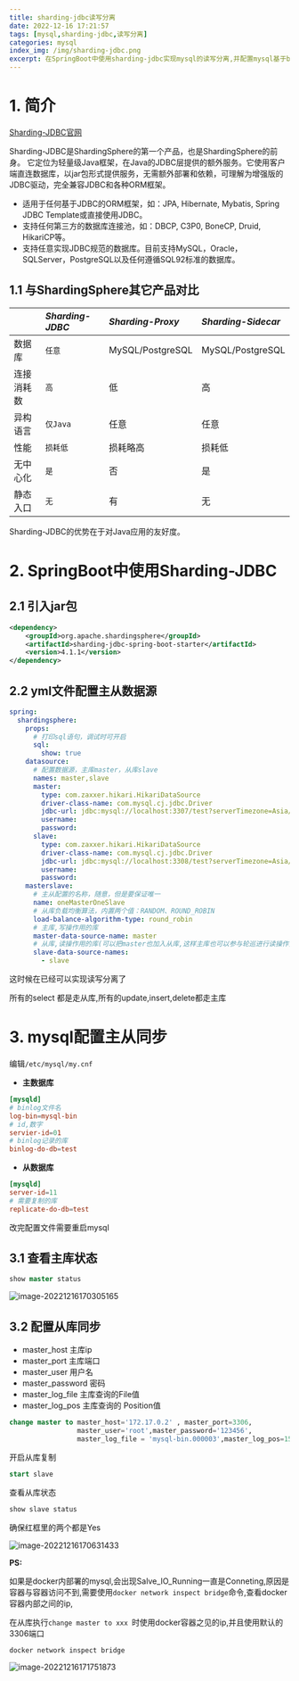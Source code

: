 ```yaml
---
title: sharding-jdbc读写分离
date: 2022-12-16 17:21:57
tags: [mysql,sharding-jdbc,读写分离]
categories: mysql
index_img: /img/sharding-jdbc.png
excerpt: 在SpringBoot中使用sharding-jdbc实现mysql的读写分离,并配置mysql基于binlog的主从同步
---
```

# 1. 简介

[Sharding-JDBC官网](https://shardingsphere.apache.org/document/4.1.0/cn/manual/sharding-jdbc/)

Sharding-JDBC是ShardingSphere的第一个产品，也是ShardingSphere的前身。 它定位为轻量级Java框架，在Java的JDBC层提供的额外服务。它使用客户端直连数据库，以jar包形式提供服务，无需额外部署和依赖，可理解为增强版的JDBC驱动，完全兼容JDBC和各种ORM框架。

- 适用于任何基于JDBC的ORM框架，如：JPA, Hibernate, Mybatis, Spring JDBC Template或直接使用JDBC。
- 支持任何第三方的数据库连接池，如：DBCP, C3P0, BoneCP, Druid, HikariCP等。
- 支持任意实现JDBC规范的数据库。目前支持MySQL，Oracle，SQLServer，PostgreSQL以及任何遵循SQL92标准的数据库。

## 1.1 与ShardingSphere其它产品对比

|            | *Sharding-JDBC* | *Sharding-Proxy* | *Sharding-Sidecar* |
| :--------- | :-------------- | :--------------- | :----------------- |
| 数据库     | `任意`          | MySQL/PostgreSQL | MySQL/PostgreSQL   |
| 连接消耗数 | `高`            | 低               | 高                 |
| 异构语言   | `仅Java`        | 任意             | 任意               |
| 性能       | `损耗低`        | 损耗略高         | 损耗低             |
| 无中心化   | `是`            | 否               | 是                 |
| 静态入口   | `无`            | 有               | 无                 |

Sharding-JDBC的优势在于对Java应用的友好度。

# 2. SpringBoot中使用Sharding-JDBC

## 2.1 引入jar包

```xml
<dependency>
	<groupId>org.apache.shardingsphere</groupId>
	<artifactId>sharding-jdbc-spring-boot-starter</artifactId>
	<version>4.1.1</version>
</dependency>
```

## 2.2 yml文件配置主从数据源

```yml
spring:
  shardingsphere:
    props:
      # 打印sql语句，调试时可开启
      sql:
        show: true
    datasource:
      # 配置数据源，主库master，从库slave
      names: master,slave
      master:
        type: com.zaxxer.hikari.HikariDataSource
        driver-class-name: com.mysql.cj.jdbc.Driver
        jdbc-url: jdbc:mysql://localhost:3307/test?serverTimezone=Asia/Shanghai&useUnicode=true&characterEncoding=utf8&useSSL=false
        username: 
        password: 
      slave:
        type: com.zaxxer.hikari.HikariDataSource
        driver-class-name: com.mysql.cj.jdbc.Driver
        jdbc-url: jdbc:mysql://localhost:3308/test?serverTimezone=Asia/Shanghai&useUnicode=true&characterEncoding=utf8&useSSL=false
        username: 
        password: 
    masterslave:
      # 主从配置的名称，随意，但是要保证唯一
      name: oneMasterOneSlave
      # 从库负载均衡算法，内置两个值：RANDOM、ROUND_ROBIN
      load-balance-algorithm-type: round_robin
      # 主库,写操作用的库
      master-data-source-name: master
      # 从库,读操作用的库(可以把master也加入从库,这样主库也可以参与轮巡进行读操作)
      slave-data-source-names: 
        - slave
```

这时候在已经可以实现读写分离了

所有的select 都是走从库,所有的update,insert,delete都走主库



# 3. mysql配置主从同步

编辑`/etc/mysql/my.cnf`

- **主数据库**

```conf
[mysqld]
# binlog文件名
log-bin=mysql-bin
# id,数字
servier-id=01
# binlog记录的库
binlog-do-db=test
```

- **从数据库**

```cnf
[mysqld]
server-id=11
# 需要复制的库
replicate-do-db=test
```

改完配置文件需要重启mysql

## 3.1 查看主库状态

```sql
show master status
```

![image-20221216170305165](https://image-1306887402.cos.ap-nanjing.myqcloud.com/markDown/image-20221216170305165.png)

## 3.2 配置从库同步

- master_host  主库ip
- master_port 主库端口
- master_user 用户名
- master_password 密码
- master_log_file 主库查询的File值
- master_log_pos 主库查询的 Position值

```sql
change master to master_host='172.17.0.2' , master_port=3306, 
                 master_user='root',master_password='123456',
                 master_log_file = 'mysql-bin.000003',master_log_pos=154;
```

开启从库复制

```sql
start slave
```

查看从库状态

```sql
show slave status 
```

确保红框里的两个都是Yes

![image-20221216170631433](https://image-1306887402.cos.ap-nanjing.myqcloud.com/markDown/image-20221216170631433.png)





**PS:**

如果是docker内部署的mysql,会出现Salve_IO_Running一直是Conneting,原因是容器与容器访问不到,需要使用`docker network inspect bridge`命令,查看docker 容器内部之间的ip,

在从库执行`change master to xxx `时使用docker容器之见的ip,并且使用默认的3306端口

```shell
docker network inspect bridge
```

![image-20221216171751873](https://image-1306887402.cos.ap-nanjing.myqcloud.com/markDown/image-20221216171751873.png)